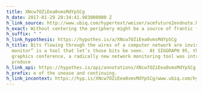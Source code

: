 ```yaml
---
title: XNcw7OZiEea0vmsMdYpSCg
h_date: 2017-01-29 20:34:41.983000000 Z
h_link_source: http://www.ubiq.com/hypertext/weiser/acmfuture2endnote.htm
h_exact: Without centering the periphery might be a source of frantic following
h_suffix: " "
h_link_hypothesis: https://hypothes.is/a/XNcw7OZiEea0vmsMdYpSCg
h_title: Bits flowing through the wires of a computer network are invisible; a “network
  monitor” is a tool that let’s those bits be seen.  At SIGGRAPH 95, the largest computer
  graphics conference, a radically new network monitoring tool was introduced.  It
  produce
h_link_api: https://hypothes.is/api/annotations/XNcw7OZiEea0vmsMdYpSCg
h_prefix: e of the unease and continuing.
h_link_incontext: https://hyp.is/XNcw7OZiEea0vmsMdYpSCg/www.ubiq.com/hypertext/weiser/acmfuture2endnote.htm
---
```


